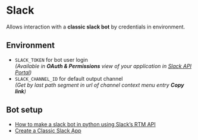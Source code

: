 # Slack
Allows interaction with a **classic slack bot** by credentials in environment.

## Environment
* `SLACK_TOKEN` for bot user login  
  _(Available in **OAuth & Permissions** view of your application in [Slack API Portal](https://api.slack.com/))_
* `SLACK_CHANNEL_ID` for default output channel  
  _(Get by last path segment in url of channel context menu entry **Copy link**)_

## Bot setup
* [How to make a slack bot in python using Slack’s RTM API](https://medium.com/nerd-for-tech/how-to-make-a-slack-bot-in-python-using-slacks-rtm-api-335b393563cd)
* [Create a Classic Slack App](https://api.slack.com/rtm#classic)
